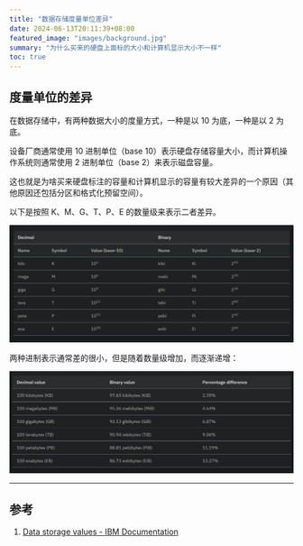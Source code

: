 ```yaml
---
title: "数据存储度量单位差异"
date: 2024-06-13T20:11:39+08:00
featured_image: "images/background.jpg"
summary: "为什么买来的硬盘上面标的大小和计算机显示大小不一样"
toc: true
---
```


## 度量单位的差异

在数据存储中，有两种数据大小的度量方式，一种是以 10 为底，一种是以 2 为底。

设备厂商通常使用 10 进制单位（base 10）表示硬盘存储容量大小，而计算机操作系统则通常使用 2 进制单位（base 2）来表示磁盘容量。

这也就是为啥买来硬盘标注的容量和计算机显示的容量有较大差异的一个原因（其他原因还包括分区和格式化预留空间）。

以下是按照 K、M、G、T、P、E 的数量级来表示二者差异。

![](./images/1.jpg)

两种进制表示通常差的很小，但是随着数量级增加，而逐渐递增：

![](./images/2.jpg)

---

## 参考

1. [Data storage values - IBM Documentation](https://www.ibm.com/docs/en/spectrum-archive-ee/1.2.4.0?topic=overview-data-storage-values)
